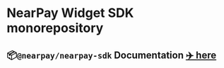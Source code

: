 # NearPay Widget SDK monorepository

## 📦`@nearpay/nearpay-sdk` Documentation [✈️ here](sdk/README.md)
